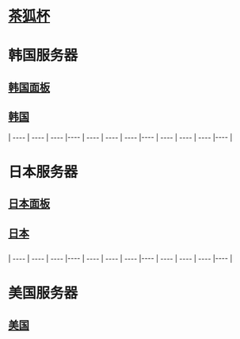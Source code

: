 # [茶狐杯](https://cupfox.app)

# 韩国服务器 
## [韩国面板](http://146.56.148.241:5700)                                      
## [韩国](https://www.oracle.com/cn/cloud/free/)  


####
####
|  ----  | ----   | ----  |----  |  ----  | ----   | ----  |----  |  ----  | ----   | ----  |----  |  
####
####


# 日本服务器
## [日本面板](http://150.230.56.115:5700)                                        
## [日本](https://www.oracle.com/cn/cloud/free/)  
##

|  ----  | ----   | ----  |----  |  ----  | ----   | ----  |----  |  ----  | ----   | ----  |----  |  
####
####


# 美国服务器
                                  
## [美国](https://www.oracle.com/cn/cloud/free/)  
##

```  



